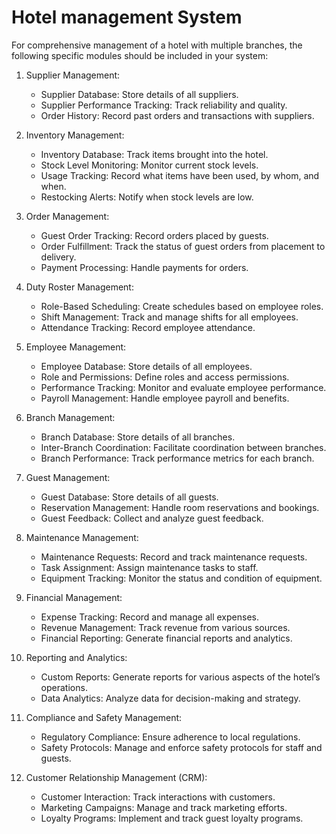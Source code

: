 # Hotel management System

For comprehensive management of a hotel with multiple branches, the following specific modules should be included in your system:

1. Supplier Management:

   - Supplier Database: Store details of all suppliers.
   - Supplier Performance Tracking: Track reliability and quality.
   - Order History: Record past orders and transactions with suppliers.

2. Inventory Management:

   - Inventory Database: Track items brought into the hotel.
   - Stock Level Monitoring: Monitor current stock levels.
   - Usage Tracking: Record what items have been used, by whom, and when.
   - Restocking Alerts: Notify when stock levels are low.

3. Order Management:

   - Guest Order Tracking: Record orders placed by guests.
   - Order Fulfillment: Track the status of guest orders from placement to delivery.
   - Payment Processing: Handle payments for orders.

4. Duty Roster Management:

   - Role-Based Scheduling: Create schedules based on employee roles.
   - Shift Management: Track and manage shifts for all employees.
   - Attendance Tracking: Record employee attendance.

5. Employee Management:

   - Employee Database: Store details of all employees.
   - Role and Permissions: Define roles and access permissions.
   - Performance Tracking: Monitor and evaluate employee performance.
   - Payroll Management: Handle employee payroll and benefits.

6. Branch Management:

   - Branch Database: Store details of all branches.
   - Inter-Branch Coordination: Facilitate coordination between branches.
   - Branch Performance: Track performance metrics for each branch.

7. Guest Management:

   - Guest Database: Store details of all guests.
   - Reservation Management: Handle room reservations and bookings.
   - Guest Feedback: Collect and analyze guest feedback.

8. Maintenance Management:

   - Maintenance Requests: Record and track maintenance requests.
   - Task Assignment: Assign maintenance tasks to staff.
   - Equipment Tracking: Monitor the status and condition of equipment.

9. Financial Management:

   - Expense Tracking: Record and manage all expenses.
   - Revenue Management: Track revenue from various sources.
   - Financial Reporting: Generate financial reports and analytics.

10. Reporting and Analytics:

    - Custom Reports: Generate reports for various aspects of the hotel’s operations.
    - Data Analytics: Analyze data for decision-making and strategy.

11. Compliance and Safety Management:

    - Regulatory Compliance: Ensure adherence to local regulations.
    - Safety Protocols: Manage and enforce safety protocols for staff and guests.

12. Customer Relationship Management (CRM):
    - Customer Interaction: Track interactions with customers.
    - Marketing Campaigns: Manage and track marketing efforts.
    - Loyalty Programs: Implement and track guest loyalty programs.
